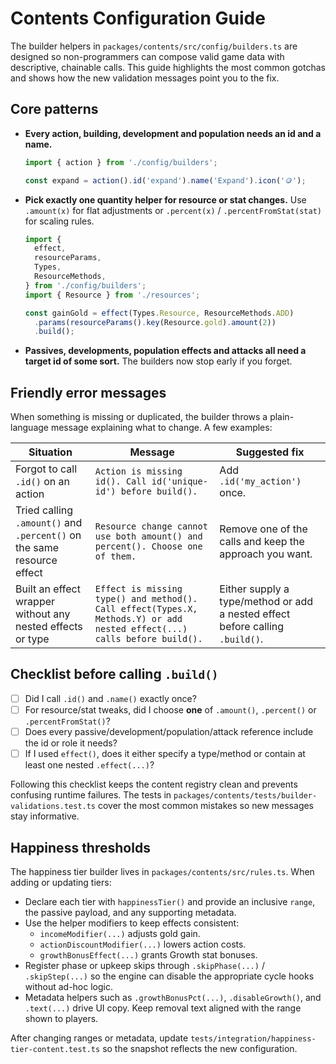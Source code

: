 # Contents Configuration Guide

The builder helpers in `packages/contents/src/config/builders.ts` are designed so
non-programmers can compose valid game data with descriptive, chainable calls.
This guide highlights the most common gotchas and shows how the new validation
messages point you to the fix.

## Core patterns

- **Every action, building, development and population needs an id and a name.**

  ```ts
  import { action } from './config/builders';

  const expand = action().id('expand').name('Expand').icon('🪙');
  ```

- **Pick exactly one quantity helper for resource or stat changes.** Use
  `.amount(x)` for flat adjustments or `.percent(x)` / `.percentFromStat(stat)`
  for scaling rules.

  ```ts
  import {
  	effect,
  	resourceParams,
  	Types,
  	ResourceMethods,
  } from './config/builders';
  import { Resource } from './resources';

  const gainGold = effect(Types.Resource, ResourceMethods.ADD)
  	.params(resourceParams().key(Resource.gold).amount(2))
  	.build();
  ```

- **Passives, developments, population effects and attacks all need a target id
  of some sort.** The builders now stop early if you forget.

## Friendly error messages

When something is missing or duplicated, the builder throws a plain-language
message explaining what to change. A few examples:

| Situation                                                              | Message                                                                                                                  | Suggested fix                                                                 |
| ---------------------------------------------------------------------- | ------------------------------------------------------------------------------------------------------------------------ | ----------------------------------------------------------------------------- |
| Forgot to call `.id()` on an action                                    | `Action is missing id(). Call id('unique-id') before build().`                                                           | Add `.id('my_action')` once.                                                  |
| Tried calling `.amount()` and `.percent()` on the same resource effect | `Resource change cannot use both amount() and percent(). Choose one of them.`                                            | Remove one of the calls and keep the approach you want.                       |
| Built an effect wrapper without any nested effects or type             | `Effect is missing type() and method(). Call effect(Types.X, Methods.Y) or add nested effect(...) calls before build().` | Either supply a type/method or add a nested effect before calling `.build()`. |

## Checklist before calling `.build()`

- [ ] Did I call `.id()` and `.name()` exactly once?
- [ ] For resource/stat tweaks, did I choose **one** of `.amount()`, `.percent()`
      or `.percentFromStat()`?
- [ ] Does every passive/development/population/attack reference include the id
      or role it needs?
- [ ] If I used `effect()`, does it either specify a type/method or contain at
      least one nested `.effect(...)`?

Following this checklist keeps the content registry clean and prevents confusing
runtime failures. The tests in `packages/contents/tests/builder-validations.test.ts`
cover the most common mistakes so new messages stay informative.

## Happiness thresholds

The happiness tier builder lives in `packages/contents/src/rules.ts`. When
adding or updating tiers:

- Declare each tier with `happinessTier()` and provide an inclusive `range`, the
  passive payload, and any supporting metadata.
- Use the helper modifiers to keep effects consistent:
  - `incomeModifier(...)` adjusts gold gain.
  - `actionDiscountModifier(...)` lowers action costs.
  - `growthBonusEffect(...)` grants Growth stat bonuses.
- Register phase or upkeep skips through `.skipPhase(...)` / `.skipStep(...)`
  so the engine can disable the appropriate cycle hooks without ad-hoc logic.
- Metadata helpers such as `.growthBonusPct(...)`, `.disableGrowth()`, and
  `.text(...)` drive UI copy. Keep removal text aligned with the range shown to
  players.

After changing ranges or metadata, update
`tests/integration/happiness-tier-content.test.ts` so the snapshot reflects the
new configuration.
